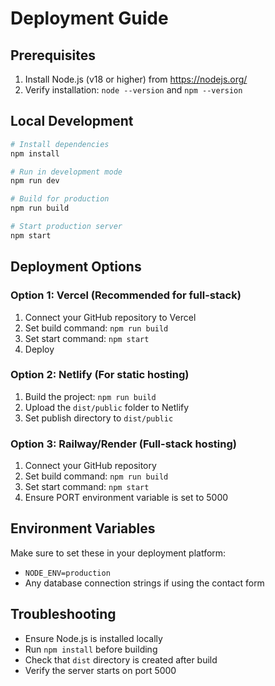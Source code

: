 # Deployment Guide

## Prerequisites
1. Install Node.js (v18 or higher) from https://nodejs.org/
2. Verify installation: `node --version` and `npm --version`

## Local Development
```bash
# Install dependencies
npm install

# Run in development mode
npm run dev

# Build for production
npm run build

# Start production server
npm start
```

## Deployment Options

### Option 1: Vercel (Recommended for full-stack)
1. Connect your GitHub repository to Vercel
2. Set build command: `npm run build`
3. Set start command: `npm start`
4. Deploy

### Option 2: Netlify (For static hosting)
1. Build the project: `npm run build`
2. Upload the `dist/public` folder to Netlify
3. Set publish directory to `dist/public`

### Option 3: Railway/Render (Full-stack hosting)
1. Connect your GitHub repository
2. Set build command: `npm run build`
3. Set start command: `npm start`
4. Ensure PORT environment variable is set to 5000

## Environment Variables
Make sure to set these in your deployment platform:
- `NODE_ENV=production`
- Any database connection strings if using the contact form

## Troubleshooting
- Ensure Node.js is installed locally
- Run `npm install` before building
- Check that `dist` directory is created after build
- Verify the server starts on port 5000
